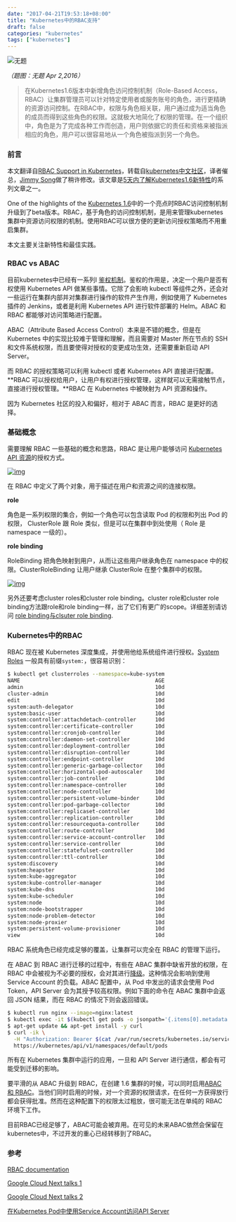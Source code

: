 ```yaml
---
date: "2017-04-21T19:53:18+08:00"
title: "Kubernetes中的RBAC支持"
draft: false
categories: "kubernetes"
tags: ["kubernetes"]
---
```


![无题](https://res.cloudinary.com/jimmysong/image/upload/images/20160402017.jpg)

*（题图：无题 Apr 2,2016）*

> 在Kubernetes1.6版本中新增角色访问控制机制（Role-Based Access，RBAC）让集群管理员可以针对特定使用者或服务账号的角色，进行更精确的资源访问控制。在RBAC中，权限与角色相关联，用户通过成为适当角色的成员而得到这些角色的权限。这就极大地简化了权限的管理。在一个组织中，角色是为了完成各种工作而创造，用户则依据它的责任和资格来被指派相应的角色，用户可以很容易地从一个角色被指派到另一个角色。

### 前言

本文翻译自[RBAC Support in Kubernetes](http://blog.kubernetes.io/2017/04/rbac-support-in-kubernetes.html)，转载自[kubernetes中文社区](https://www.kubernetes.org.cn/1879.html)，译者催总，[Jimmy Song](http://rootsongjc.github.com/about)做了稍许修改。该文章是[5天内了解Kubernetes1.6新特性](http://blog.kubernetes.io/2017/03/five-days-of-kubernetes-1.6.html)的系列文章之一。

One of the highlights of the [Kubernetes 1.6](http://blog.kubernetes.io/2017/03/kubernetes-1.6-multi-user-multi-workloads-at-scale.html)中的一个亮点时RBAC访问控制机制升级到了beta版本。RBAC，基于角色的访问控制机制，是用来管理kubernetes集群中资源访问权限的机制。使用RBAC可以很方便的更新访问授权策略而不用重启集群。

本文主要关注新特性和最佳实践。

### RBAC vs ABAC

目前kubernetes中已经有一系列l [鉴权机制](https://kubernetes.io/docs/admin/authorization/)。鉴权的作用是，决定一个用户是否有权使用 Kubernetes API 做某些事情。它除了会影响 kubectl 等组件之外，还会对一些运行在集群内部并对集群进行操作的软件产生作用，例如使用了 Kubernetes 插件的 Jenkins，或者是利用 Kubernetes API 进行软件部署的 Helm。ABAC 和 RBAC 都能够对访问策略进行配置。

ABAC（Attribute Based Access Control）本来是不错的概念，但是在 Kubernetes 中的实现比较难于管理和理解，而且需要对 Master 所在节点的 SSH 和文件系统权限，而且要使得对授权的变更成功生效，还需要重新启动 API Server。

而 RBAC 的授权策略可以利用 kubectl 或者 Kubernetes API 直接进行配置。**RBAC 可以授权给用户，让用户有权进行授权管理，这样就可以无需接触节点，直接进行授权管理。**RBAC 在 Kubernetes 中被映射为 API 资源和操作。

因为 Kubernetes 社区的投入和偏好，相对于 ABAC 而言，RBAC 是更好的选择。

### 基础概念

需要理解 RBAC 一些基础的概念和思路，RBAC 是让用户能够访问 [Kubernetes API 资源](https://kubernetes.io/docs/api-reference/v1.6/)的授权方式。

[![img](https://1.bp.blogspot.com/-v6KLs1tT_xI/WOa0anGP4sI/AAAAAAAABBo/KIgYfp8PjusuykUVTfgu9-2uKj_wXo4lwCLcB/s400/rbac1.png)](https://1.bp.blogspot.com/-v6KLs1tT_xI/WOa0anGP4sI/AAAAAAAABBo/KIgYfp8PjusuykUVTfgu9-2uKj_wXo4lwCLcB/s1600/rbac1.png)

在 RBAC 中定义了两个对象，用于描述在用户和资源之间的连接权限。

**role**

角色是一系列权限的集合，例如一个角色可以包含读取 Pod 的权限和列出 Pod 的权限， ClusterRole 跟 Role 类似，但是可以在集群中到处使用（ Role 是 namespace 一级的）。

**role binding**

RoleBinding 把角色映射到用户，从而让这些用户继承角色在 namespace 中的权限。ClusterRoleBinding 让用户继承 ClusterRole 在整个集群中的权限。

[![img](https://1.bp.blogspot.com/-ixDe91-cnqw/WOa0auxC0mI/AAAAAAAABBs/4LxVsr6shEgTYqUapt5QPISUeuTuztVwwCEw/s640/rbac2.png)](https://1.bp.blogspot.com/-ixDe91-cnqw/WOa0auxC0mI/AAAAAAAABBs/4LxVsr6shEgTYqUapt5QPISUeuTuztVwwCEw/s1600/rbac2.png)



另外还要考虑cluster roles和cluster role binding。cluster role和cluster role binding方法跟role和role binding一样，出了它们有更广的scope。详细差别请访问 [role binding与clsuter role binding](https://kubernetes.io/docs/admin/authorization/rbac/#rolebinding-and-clusterrolebinding).

### Kubernetes中的RBAC

RBAC 现在被 Kubernetes 深度集成，并使用他给系统组件进行授权。[System Roles](https://kubernetes.io/docs/admin/authorization/rbac/#default-roles-and-role-bindings) 一般具有前缀`system:`，很容易识别：

```bash
$ kubectl get clusterroles --namespace=kube-system
NAME                                           AGE
admin                                          10d
cluster-admin                                  10d
edit                                           10d
system:auth-delegator                          10d
system:basic-user                              10d
system:controller:attachdetach-controller      10d
system:controller:certificate-controller       10d
system:controller:cronjob-controller           10d
system:controller:daemon-set-controller        10d
system:controller:deployment-controller        10d
system:controller:disruption-controller        10d
system:controller:endpoint-controller          10d
system:controller:generic-garbage-collector    10d
system:controller:horizontal-pod-autoscaler    10d
system:controller:job-controller               10d
system:controller:namespace-controller         10d
system:controller:node-controller              10d
system:controller:persistent-volume-binder     10d
system:controller:pod-garbage-collector        10d
system:controller:replicaset-controller        10d
system:controller:replication-controller       10d
system:controller:resourcequota-controller     10d
system:controller:route-controller             10d
system:controller:service-account-controller   10d
system:controller:service-controller           10d
system:controller:statefulset-controller       10d
system:controller:ttl-controller               10d
system:discovery                               10d
system:heapster                                10d
system:kube-aggregator                         10d
system:kube-controller-manager                 10d
system:kube-dns                                10d
system:kube-scheduler                          10d
system:node                                    10d
system:node-bootstrapper                       10d
system:node-problem-detector                   10d
system:node-proxier                            10d
system:persistent-volume-provisioner           10d
view                                           10d
```

RBAC 系统角色已经完成足够的覆盖，让集群可以完全在 RBAC 的管理下运行。

在 ABAC 到 RBAC 进行迁移的过程中，有些在 ABAC 集群中缺省开放的权限，在 RBAC 中会被视为不必要的授权，会对其进行[降级](https://kubernetes.io/docs/admin/authorization/rbac/#upgrading-from-15)。这种情况会影响到使用 Service Account 的负载。ABAC 配置中，从 Pod 中发出的请求会使用 Pod Token，API Server 会为其授予较高权限。例如下面的命令在 ABAC 集群中会返回 JSON 结果，而在 RBAC 的情况下则会返回错误。

```bash
$ kubectl run nginx --image=nginx:latest
$ kubectl exec -it $(kubectl get pods -o jsonpath='{.items[0].metadata.name}') bash
$ apt-get update && apt-get install -y curl
$ curl -ik \
  -H "Authorization: Bearer $(cat /var/run/secrets/kubernetes.io/serviceaccount/token)" \
  https://kubernetes/api/v1/namespaces/default/pods
```

所有在 Kubernetes 集群中运行的应用，一旦和 API Server 进行通信，都会有可能受到迁移的影响。

要平滑的从 ABAC 升级到 RBAC，在创建 1.6 集群的时候，可以同时启用[ABAC 和 RBAC](https://kubernetes.io/docs/admin/authorization/rbac/#parallel-authorizers)。当他们同时启用的时候，对一个资源的权限请求，在任何一方获得放行都会获得批准。然而在这种配置下的权限太过粗放，很可能无法在单纯的 RBAC 环境下工作。

目前RBAC已经足够了，ABAC可能会被弃用。在可见的未来ABAC依然会保留在kubernetes中，不过开发的重心已经转移到了RBAC。 

### 参考

 [RBAC documentation](https://kubernetes.io/docs/admin/authorization/rbac/)

[Google Cloud Next talks 1](https://www.youtube.com/watch?v=Cd4JU7qzYbE#t=8m01s )

[Google Cloud Next talks 2](https://www.youtube.com/watch?v=18P7cFc6nTU#t=41m06s )

[在Kubernetes Pod中使用Service Account访问API Server](http://tonybai.com/2017/03/03/access-api-server-from-a-pod-through-serviceaccount/)
